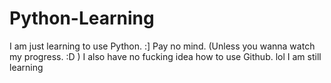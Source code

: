 # Python-Learning
I am just learning to use Python. :] Pay no mind. (Unless you wanna watch my progress. :D ) 
I also have no fucking idea how to use Github. lol I am still learning
